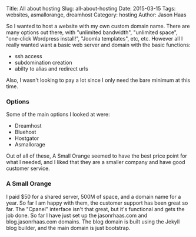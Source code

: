 Title: All about hosting
Slug: all-about-hosting
Date: 2015-03-15
Tags: websites, asmallorange, dreamhost
Category: hosting
Author: Jason Haas 

So I wanted to host a website with my own custom domain name.  There are many options out there, with "unlimited bandwidth", "unlimited space", "one-click Wordpress install!", "Joomla templates", etc, etc.  However all I really wanted want a basic web server and domain with the basic functions:

- ssh access
- subdomination creation
- abilty to alias and redirect urls

Also, I wasn't looking to pay a lot since I only need the bare minimum at this time.

### Options
Some of the main options I looked at were:

- Dreamhost
- Bluehost
- Hostgator
- Asmallorage

Out of all of these, A Small Orange seemed to have the best price point for what I needed, and I liked that they are a smaller company and have good customer service.

### A Small Orange
I paid $50 for a shared server, 500M of space, and a domain name for a year.  So far I am happy with them, the customer support has been great so far.  The "Cpanel" interface isn't that great, but it's functional and gets the job done.  So far I have just set up the jasonrhaas.com and blog.jasonrhaas.com domains.  The blog domain is built using the Jekyll blog builder, and the main domain is just bootstrap.
